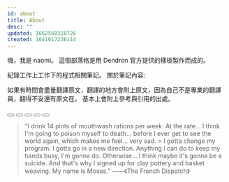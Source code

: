 ```yaml
---
id: about
title: About
desc: ""
updated: 1662568316726
created: 1641017236114
---
```


嗨，我是 naomi。 這個部落格是用 Dendron 官方提供的樣板製作而成的。

紀錄工作上工作下的程式相關筆記。 關於筆記內容:

如果有時間會盡量翻譯原文，翻譯的地方會附上原文，因為自己不是專業的翻譯員，翻得不妥還有原文在。
基本上會附上參考與引用的出處。

<!-- [背景音樂✨](https://www.youtube.com/watch?v=GTlQhMRHXIg) -->

<div id="wrap">
  <!-- 1. The <iframe> (and video player) will replace this <div> tag. -->
  <div id="player"></div>

  <div id="btn-area">
    <button id="btn-stop" onclick="stopVideo()">
      <svg
        xmlns="http://www.w3.org/2000/svg"
        class="h-5 w-5"
        viewBox="0 0 20 20"
        fill="currentColor"
      >
        <path
          fill-rule="evenodd"
          d="M10 18a8 8 0 100-16 8 8 0 000 16zM8 7a1 1 0 00-1 1v4a1 1 0 001 1h4a1 1 0 001-1V8a1 1 0 00-1-1H8z"
          clip-rule="evenodd"
        />
      </svg>
    </button>
    <button id="btn-play" onclick="playMyVedio()">
      <svg
        xmlns="http://www.w3.org/2000/svg"
        class="h-5 w-5"
        viewBox="0 0 20 20"
        fill="currentColor"
      >
        <path
          fill-rule="evenodd"
          d="M10 18a8 8 0 100-16 8 8 0 000 16zM9.555 7.168A1 1 0 008 8v4a1 1 0 001.555.832l3-2a1 1 0 000-1.664l-3-2z"
          clip-rule="evenodd"
        />
      </svg>
    </button>
    <button id="btn-pause" onclick="pauseVideo()">
      <svg
        xmlns="http://www.w3.org/2000/svg"
        class="h-5 w-5"
        viewBox="0 0 20 20"
        fill="currentColor"
      >
        <path
          fill-rule="evenodd"
          d="M18 10a8 8 0 11-16 0 8 8 0 0116 0zM7 8a1 1 0 012 0v4a1 1 0 11-2 0V8zm5-1a1 1 0 00-1 1v4a1 1 0 102 0V8a1 1 0 00-1-1z"
          clip-rule="evenodd"
        />
      </svg>
    </button>
    <button id="btn-unMute" onclick="unMute()">
      <svg
        xmlns="http://www.w3.org/2000/svg"
        class="h-5 w-5"
        viewBox="0 0 20 20"
        fill="currentColor"
      >
        <path
          fill-rule="evenodd"
          d="M9.383 3.076A1 1 0 0110 4v12a1 1 0 01-1.707.707L4.586 13H2a1 1 0 01-1-1V8a1 1 0 011-1h2.586l3.707-3.707a1 1 0 011.09-.217zM12.293 7.293a1 1 0 011.414 0L15 8.586l1.293-1.293a1 1 0 111.414 1.414L16.414 10l1.293 1.293a1 1 0 01-1.414 1.414L15 11.414l-1.293 1.293a1 1 0 01-1.414-1.414L13.586 10l-1.293-1.293a1 1 0 010-1.414z"
          clip-rule="evenodd"
        />
      </svg>
    </button>
    <button id="btn-mute" onclick="mute()">
      <svg
        xmlns="http://www.w3.org/2000/svg"
        class="h-5 w-5"
        viewBox="0 0 20 20"
        fill="currentColor"
      >
        <path
          fill-rule="evenodd"
          d="M9.383 3.076A1 1 0 0110 4v12a1 1 0 01-1.707.707L4.586 13H2a1 1 0 01-1-1V8a1 1 0 011-1h2.586l3.707-3.707a1 1 0 011.09-.217zM14.657 2.929a1 1 0 011.414 0A9.972 9.972 0 0119 10a9.972 9.972 0 01-2.929 7.071 1 1 0 01-1.414-1.414A7.971 7.971 0 0017 10c0-2.21-.894-4.208-2.343-5.657a1 1 0 010-1.414zm-2.829 2.828a1 1 0 011.415 0A5.983 5.983 0 0115 10a5.984 5.984 0 01-1.757 4.243 1 1 0 01-1.415-1.415A3.984 3.984 0 0013 10a3.983 3.983 0 00-1.172-2.828 1 1 0 010-1.415z"
          clip-rule="evenodd"
        />
      </svg>
    </button>
  </div>

  <div id="bar-wrap">
    <div id="bar"></div>
  </div>
</div>

> "I drink 14 pints of mouthwash rations per week. At the rate... I think I'm
> going to poison myself to death... before I ever get to see the world again,
> which makes me feel... very sad. > I gotta change my program. I gotta go in a
> new direction. Anything I can do to keep my hands busy, I'm gonna do.
> Otherwise... I think maybe it's gonna be a suicide. And that's why I signed up
> for clay pottery and basket weaving. My name is Moses." ——《The French
> Dispatch》

<script>
  // 2. This code loads the IFrame Player API code asynchronously.
  const tag = document.createElement('script');

  tag.src = 'https://www.youtube.com/iframe_api';
  const firstScriptTag = document.getElementsByTagName('script')[0];
  firstScriptTag.parentNode.insertBefore(tag, firstScriptTag);

  // 3. This function creates an <iframe> (and YouTube player)
  //    after the API code downloads.
  let player;
  function onYouTubeIframeAPIReady() {
    player = new YT.Player('player', {
      height: '100',
      width: '250',
      videoId: 'GTlQhMRHXIg',
      playerVars: {
        autoplay: 1,
        controls: 0,
        loop: 1,
        playsinline: 1,
      },
      events: {
        onReady: onPlayerReady,
      },
    });
  }
  let duration = 0;
  let currentTime = 0;
  let isMuted = true;
  let timer;
  // 4. The API will call this function when the video player is ready.
  function onPlayerReady(event) {
    isMuted = event.target.isMuted();
    if (isMuted) {
      document.getElementById('btn-mute').style.display = 'none';
      document.getElementById('btn-unMute').style.display = 'flex';
    } else {
      document.getElementById('btn-mute').style.display = 'flex';
      document.getElementById('btn-unMute').style.display = 'none';
    }

    event.target.playVideo();

    duration = player.getDuration();
    timer = setInterval(()=> {
      currentTime = player.getCurrentTime(); 
      const bar = document.getElementById('bar');
      if (bar) {
        bar.style.width = `${currentTime/duration*100}%`;
      }
    } ,1000);
  }
  
  function stopVideo() {
    player.stopVideo();
  }

  function pauseVideo() {
    player.pauseVideo();
  }

  function playMyVedio() {
    player.playVideo();
  }

  function unMute() {
    player.unMute();
    checkIsMuted();
  }

  function mute() {
    player.mute();
    checkIsMuted();
  }

  function checkIsMuted(e) {
    if (e) {
      isMuted = e.target.isMuted();
    } else {
      isMuted = player.isMuted();
    }

    if (isMuted) {
      document.getElementById('btn-mute').style.display = 'flex';
      document.getElementById('btn-unMute').style.display = 'none';
    } else {
      document.getElementById('btn-mute').style.display = 'none';
      document.getElementById('btn-unMute').style.display = 'flex';
    }
  }

  function seekTo(seconds, allowSeekAhead) {
    player.seekTo(seconds,true);
  }

  document.getElementById('bar-wrap').addEventListener('click',(e) => {
    clearInterval(timer)
    const x = e.offsetX;
    const barWidth =  e.target.offsetWidth;
    seekTo(Math.floor(x/barWidth*duration));

    timer = setInterval(()=> {
      document.getElementById('bar').style.width = `${Math.floor(x/barWidth*duration)}%`;
    currentTime = player.getCurrentTime(); document.getElementById('bar').style.width = `${currentTime/duration*100}%`;
    } ,1000)
  })
</script>
